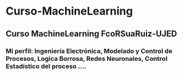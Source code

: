 # Curso-MachineLearning
## Curso MachineLearning FcoRSuaRuiz-UJED
### Mi perfil: Ingeniería Electrónica, Modelado y Control de Procesos, Logica Borrosa, Redes Neuronales, Control Estadístico del proceso .... 
